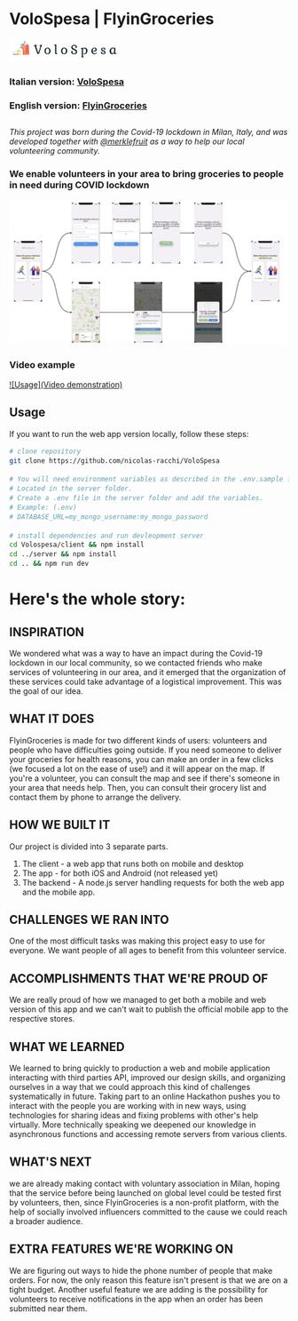 # VoloSpesa | FlyinGroceries

<img src="/assets/images/logobagcolor.png" width="200"></img>

### Italian version: [VoloSpesa](http://www.volospesa.org)

### English version: [FlyinGroceries](https://flyingroceries.herokuapp.com)

##

_This project was born during the Covid-19 lockdown in Milan, Italy, and was developed together with [@merklefruit](https://github.com/merklefruit) as a way to help our local volunteering community._


### We enable volunteers in your area to bring groceries to people in need during COVID lockdown

<img src="/assets/images/storyboard_mobile.png"></img>

### Video example

[![Usage](Video demonstration)](https://vimeo.com/409938047)


## Usage

If you want to run the web app version locally, follow these steps:

```bash
# clone repository
git clone https://github.com/nicolas-racchi/VoloSpesa

# You will need environment variables as described in the .env.sample file
# Located in the server folder.
# Create a .env file in the server folder and add the variables.
# Example: (.env)
# DATABASE_URL=my_mongo_username:my_mongo_password

# install dependencies and run devleopment server
cd Volospesa/client && npm install
cd ../server && npm install
cd .. && npm run dev
```

# Here's the whole story:

## INSPIRATION

We wondered what was a way to have an impact during the Covid-19 lockdown in our local community, so we contacted friends who make services of volunteering in our area, and it emerged that the organization of these services could take advantage of a logistical improvement. This was the goal of our idea.

## WHAT IT DOES

FlyinGroceries is made for two different kinds of users: volunteers and people who have difficulties going outside.
If you need someone to deliver your groceries for health reasons, you can make an order in a few clicks (we focused a lot on the ease of use!) and it will appear on the map. If you're a volunteer, you can consult the map and see if there's someone in your area that needs help. Then, you can consult their grocery list and contact them by phone to arrange the delivery.

## HOW WE BUILT IT

Our project is divided into 3 separate parts.

1. The client - a web app that runs both on mobile and desktop
2. The app - for both iOS and Android (not released yet)
3. The backend - A node.js server handling requests for both the web app and the mobile app.

## CHALLENGES WE RAN INTO

One of the most difficult tasks was making this project easy to use for everyone. We want people of all ages to benefit from this volunteer service.

## ACCOMPLISHMENTS THAT WE'RE PROUD OF

We are really proud of how we managed to get both a mobile and web version of this app and we can't wait to publish the official mobile app to the respective stores.

## WHAT WE LEARNED

We learned to bring quickly to production a web and mobile application interacting with third parties API, improved our design skills, and organizing ourselves in a way that we could approach this kind of challenges systematically in future.
Taking part to an online Hackathon pushes you to interact with the people you are working with in new ways, using technologies for sharing ideas and fixing problems with other's help virtually.
More technically speaking we deepened our knowledge in asynchronous functions and accessing remote servers from various clients.

## WHAT'S NEXT

we are already making contact with voluntary association in Milan, hoping that the service before being launched on global level could be tested first by volunteers, then, since FlyinGroceries is a non-profit platform, with the help of socially involved influencers committed to the cause we could reach a broader audience.

## EXTRA FEATURES WE'RE WORKING ON

We are figuring out ways to hide the phone number of people that make orders. For now, the only reason this feature isn't present is that we are on a tight budget. Another useful feature we are adding is the possibility for volunteers to receive notifications in the app when an order has been submitted near them.
